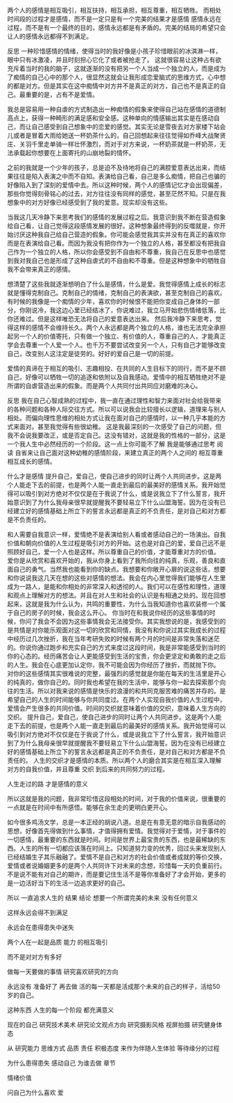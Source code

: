 两个人的感情是相互吸引，相互扶持，相互承担，相互尊重，相互牺牲。
而相处时间段的过程才是感情，而不是一定只是有一个完美的结果才是感情
感情永远在过程，而不是有一个最终的目的，感情永远都是有矛盾的。完美的结局的希望只会让人的感情永远都得不到满足。



反思
一种珍惜感情的情绪，使得当时的我好像是小孩子珍惜眼前的冰淇淋一样，眼中只有冰激凌，并且时刻担心它化了或者被抢走了。
这就很容易让这种占有欲充斥着当时的我的脑子，这就逐渐的没有把另一个人当成一个独立的人，而是成为了痴情的自己心中的那个人，很显然这就会让我形成恋爱脑式的思维方式，心中想的都是对方。但是其实在这中痴情中对方并不是真正的对方，自己也不是真正的自己。最重要的是，占有不是爱情。

我总是容易用一种自虐的方式制造出一种痴情的假象来使得自己站在感情的道德制高点上，获得一种畸形的满足感和安全感。这种单向的情感输出其实是在感动自己，而让自己感受到自己想象中的恋爱的感觉。其实无论是雪夜去对方家楼下站会儿或者是冒着大雨给她送一杯奶茶什么的，自己回想起来往往觉得如乔峰大战聚贤庄、关羽千里走单骑一样壮怀激烈，而对于对方来说，一杯奶茶就是一杯奶茶，无法承载起你想要在上面寄托的山崩地裂的情怀。

之前的我就是一个少年的孩子，总是迫不及待地将自己的满腔爱意表达出来，而结果往往是陷入表演之中而不自知。表演给自己看，自己是多么痴情，把自己也骗的好像陷入到了深刻的爱情中去。所以这种时候，两个人的感情记忆才会出现偏差，那些你觉得刻骨铭心的过去，对方往往没有同样的感觉，甚至茫然不知。只是在我想象中的对方好像已经感受到了我的爱意。现实却没有这些。

当我这几天冷静下来思考我们的感情的发展过程之后。我意识到我不断在营造假象给自己看，让自己觉得这段感情发展的很好。这种想象最终得到的反噬就是，你开始讨厌这种我自己给自己营造的假象。你可能会感觉我其实并没有在真正的喜欢你而是在表演给自己看。而因为我没有把你作为一个独立的人格，甚至都没有把我自己作为一个独立的人格，所以你会感受到不自由和不尊重，我自己在反思中也感觉到我对我自己也是形成了这种自虐式的不自由和不尊重。但是这种想象中的牺牲自我不会带来真正的感情。

想清楚了这些我就逐渐想明白了什么是感情，什么是爱。我觉得感情上成长的标志就是懂得克制自己。克制自己的情绪，克制自己的表演欲，甚至克制自己的喜欢。有时候的我像是一个痴情的少年，喜欢你的时候恨不能把你变成自己身体的一部分，你刚说冷，我这边心里已经结冰了，你说难过，我立马开始悲伤情绪低落，比你还难过。但是这样唯恐无法将自己的爱意表达出来。
然后我冷静下来思考，觉得这样的感情不会维持长久。两个人永远都是两个独立的人格，谁也无法完全承担起另一个人的价值寄托，只有做一个独立、有价值的人，尊重自己的人，才能真正学会去尊重一个人爱一个人。也千万不要尝试改变另一个人，只有自己才能够改变自己，改变别人这注定是徒劳的。好好的爱自己是一切的前提。

爱情的真谛在于相互的吸引、志趣相投、在共同的人生目标下的同行，而不是不顾自己，好像可以牺牲一切的追逐和依附以及自我感动。爱情中的相互牺牲绝对不是所谓的自虐营造出来的假象。而是两个人共同付出共同应对磨难的决心。

反思
我在自己心智成熟的过程中，我一直在通过理性和智力来面对社会给我带来的各种问题和各种人际交往方式。所以可以说我会比较擅长以逻辑，道理来与别人相处。而偏向理性思维的相处方式让我在面对自己的感情时，以一种几乎本能的方式来面对。甚至我觉得有些很幼稚。
这是我最深刻的一次感受了自己的问题，但我不会说我要改正，或是否定自己。这没有错对，这就是我的性格的一部分，这是一个我人生中必然经历的一个阶段。这一点上你可能不了解
我是能够通过思考 阅读 自省来让自己面对这种幼稚的感情阶段，来建立真正的两个人之间的 相互尊重 相互成长的感情。



什么才是感情
提升自己，爱自己，使自己进步的同时让两个人共同进步。这是两个人能走下去的前提，也是两个人能一直走到最后的最美好的感情关系。我开始觉得可以吸引到对方绝对不仅仅是在于我说了什么，或是说我立下了什么誓言，我开始意识到了为什么我母亲很早就提醒我不要轻易立下什么山盟海誓。因为在没有已经建立好的感情基础上所立下的誓言永远都是真正的不负责任，是对自己和对方都是不负责任的。

和人需要自我意识一样，爱情绝不是表演给别人看或者感动自己的一场演出。自我价值和朝向价值的人生过程是吸引对方的开始。这也是对自己的爱，爱自己远不是照顾好自己，爱一个人也是这样。所以尊重自己的价值，才能尊重对方的价值。
爱你是从欣赏和喜欢开始的，我从你身上看到了我所向往的纯真，乐观，善良和直面自己的勇气。当然我也能看到你的缺点。我想要和你敞开心扉的说这些话，想要和你说说我这几天在想的这些对感情的想法。我会在内心里觉得我们能够在人生里成为一路人，是能和你相处的非常深入和透彻的人。我们可以在感性和理性，道理和观点上理解对方的想法。并且在对人生和社会的认识是有相通之处的。现在回想起来，这就是我为什么认为，共鸣的重要性，为什么当我知道你也喜欢装修一个属于自己的房子的时候，我会这么开心。
你当时在和我说你经历的这些事情的时候，你问了我会不会因为这些事情我会无法接受你。其实我想说的是，我感受到的是共情是对你能乐观面对这一切的欣赏和同情，我没有和你说过其实我成长的过程中经历过几次挫折，我在当年考研失败的时候有两个月的时间是非常失落和迷茫的。你说你通过跑步和充实自己的方式来度过这段时间，我是非常能感受到当时的你的心态的。经历痛苦会让人更能感受到生活的宝贵，你会更坚定和勇敢的走之后的人生。我会在心底更加认定你，我不可能会因为你经历了挫折，而就抛下你。
对你的这些感情其实很难说的完整，最强烈的感觉就是你能在每天的生活里是开心的纯真的，做你自己的。同时我也希望在我的生活中，能够与你一起去探索那个向往的生活。所以对我来说的感情是快乐的浪漫的和共同克服苦难的痛苦并存的。是希望自己的人生的时间能够与你共同度过。在两个人实现自我价值的人生过程中，爱情会产生很多的共同价值。时间的交织就意味着价值的交织，意味着人生方向的交织。
提升自己，爱自己，使自己进步的同时让两个人共同进步。这是两个人能走下去的前提，也是两个人能一直走到最后的最美好的感情关系。我开始觉得可以吸引到对方绝对不仅仅是在于我说了什么，或是说我立下了什么誓言，我开始意识到了为什么我母亲很早就提醒我不要轻易立下什么山盟海誓。因为在没有已经建立好的感情基础上所立下的誓言永远都是真正的不负责任，是对自己和对方都是不负责任的。
人生的交织才是感情的本质。所以两个人的磨合其实是在相互深入理解对方的自我价值，并且尊重 交织 到后来的共同努力的过程。





人生走过的路 才是感情的意义

所以这就是我的问题，我非常珍惜这段相处的时间，对于我的价值来说，很重要的一点就是在时间中有所感悟。能够在余生走的更明白更开心。

如今很多鸡汤文学，总是一本正经的胡说八道。总是在有意无意的暗示自我感动的思想，好像首先得做到什么事情，才值得拥有爱情。我觉得对于爱情，对于事件的一切感情，最重要的东西就是时间。时间是世界上最宝贵的东西，也是最稀缺的东西。人生的所有一切都应该落在时间上。只知道努力变的优秀，回过头来发现别人已经结婚生子其乐融融了。爱情不是自己和对方的社会价值或者成就的等价交换，爱情或者说婚姻更多的是两个人共同许下对未来的念想，珍惜每一天的负重前行。不是说不能有对自己的期许，而是要记住生活不是等你准备好了才会开始，更多的是一边活好当下的生活一边追求更好的自己。


所以 一直追求人生的 结果 结论 想要一个所谓完美的未来 没有任何意义

这样永远会得不到满足

永远会在患得患失中迷失

两个人在一起是品质 能力 的相互吸引

而不是对对方有多好

做每一天要做的事情 研究喜欢研究的方向

永远没有 准备好了 再去做
活的每一天都是活成那个未来的自己的样子，活给50岁的自己。


这种东西 人生的每一个阶段 都充满意义

现在的自己 研究技术美术 研究论文观点方向 研究摄影风格 视屏拍摄 研究健身体态

从 研究能力 思维方式 品质 责任 积极态度 来作为伴随人生体验 等待缘分的过程

为什么患得患失 感动自己 为谁去做 章节

情绪价值

问自己为什么喜欢 爱
